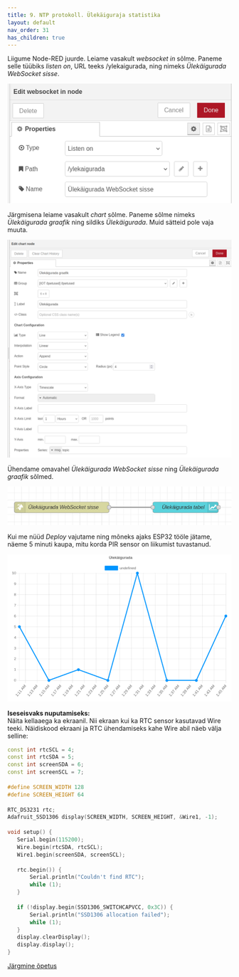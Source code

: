 ```yaml
---
title: 9. NTP protokoll. Ülekäiguraja statistika
layout: default
nav_order: 31
has_children: true
---
```


Liigume Node-RED juurde. Leiame vasakult *websocket in* sõlme. Paneme selle tüübiks *listen on*, URL teeks /ylekaigurada, ning nimeks *Ülekäigurada WebSocket sisse*.

![Node-RED websocket in node](./pildid/3.png)

Järgmisena leiame vasakult *chart* sõlme. Paneme sõlme nimeks *Ülekäigurada graafik* ning sildiks *Ülekäigurada*. Muid sätteid pole vaja muuta.

![Node-RED graafiku node](./pildid/4.png)

Ühendame omavahel *Ülekäigurada WebSocket sisse* ning *Ülekäigurada graafik* sõlmed.

![Node-RED flow](./pildid/5.png)

Kui me nüüd *Deploy* vajutame ning mõneks ajaks ESP32 tööle jätame, näeme 5 minuti kaupa, mitu korda PIR sensor on liikumist tuvastanud.

![Node-RED graafik](./pildid/6.png)

**Iseseisvaks nuputamiseks:**  
Näita kellaaega ka ekraanil. Nii ekraan kui ka RTC sensor kasutavad Wire teeki. Näidiskood ekraani ja RTC ühendamiseks kahe Wire abil näeb välja selline:

```cpp
const int rtcSCL = 4;
const int rtcSDA = 5;
const int screenSDA = 6;
const int screenSCL = 7;

#define SCREEN_WIDTH 128
#define SCREEN_HEIGHT 64

RTC_DS3231 rtc;
Adafruit_SSD1306 display(SCREEN_WIDTH, SCREEN_HEIGHT, &Wire1, -1);

void setup() {
   Serial.begin(115200);
   Wire.begin(rtcSDA, rtcSCL);
   Wire1.begin(screenSDA, screenSCL);
  
   rtc.begin()) {
       Serial.println("Couldn't find RTC");
       while (1);
   }

   if (!display.begin(SSD1306_SWITCHCAPVCC, 0x3C)) {
       Serial.println("SSD1306 allocation failed");
       while (1);
   }
   display.clearDisplay();
   display.display();
}
```

[Järgmine õpetus](../Iseseisvaks)

